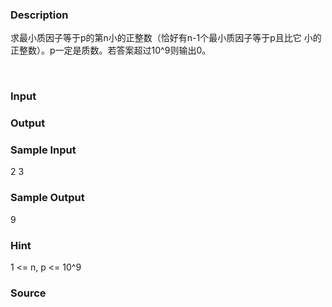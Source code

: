 
### Description
求最小质因子等于p的第n小的正整数（恰好有n-1个最小质因子等于p且比它
小的正整数）。p一定是质数。若答案超过10^9则输出0。 
 

 
### Input

### Output

### Sample Input
2 3 
### Sample Output
9
### Hint
1 <= n, p <= 10^9

### Source

